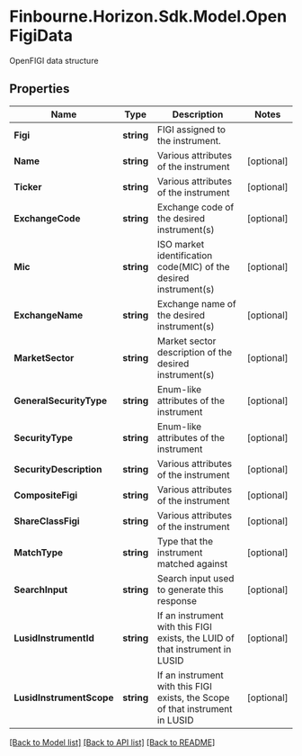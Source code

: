 # Finbourne.Horizon.Sdk.Model.OpenFigiData
OpenFIGI data structure

## Properties

Name | Type | Description | Notes
------------ | ------------- | ------------- | -------------
**Figi** | **string** | FIGI assigned to the instrument. | 
**Name** | **string** | Various attributes of the instrument | [optional] 
**Ticker** | **string** | Various attributes of the instrument | [optional] 
**ExchangeCode** | **string** | Exchange code of the desired instrument(s) | [optional] 
**Mic** | **string** | ISO market identification code(MIC) of the desired instrument(s) | [optional] 
**ExchangeName** | **string** | Exchange name of the desired instrument(s) | [optional] 
**MarketSector** | **string** | Market sector description of the desired instrument(s) | [optional] 
**GeneralSecurityType** | **string** | Enum-like attributes of the instrument | [optional] 
**SecurityType** | **string** | Enum-like attributes of the instrument | [optional] 
**SecurityDescription** | **string** | Various attributes of the instrument | [optional] 
**CompositeFigi** | **string** | Various attributes of the instrument | [optional] 
**ShareClassFigi** | **string** | Various attributes of the instrument | [optional] 
**MatchType** | **string** | Type that the instrument matched against | [optional] 
**SearchInput** | **string** | Search input used to generate this response | [optional] 
**LusidInstrumentId** | **string** | If an instrument with this FIGI exists, the LUID of that instrument in LUSID | [optional] 
**LusidInstrumentScope** | **string** | If an instrument with this FIGI exists, the Scope of that instrument in LUSID | [optional] 

[[Back to Model list]](../README.md#documentation-for-models) [[Back to API list]](../README.md#documentation-for-api-endpoints) [[Back to README]](../README.md)


